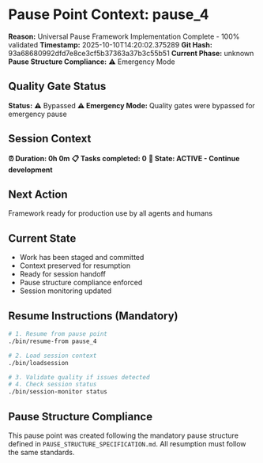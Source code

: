# Pause Point Context: pause_4

**Reason:** Universal Pause Framework Implementation Complete - 100% validated
**Timestamp:** 2025-10-10T14:20:02.375289
**Git Hash:** 93a68680992dfd7e8ce3cf5b37363a37b3c55b51
**Current Phase:** unknown
**Pause Structure Compliance:** ⚠️ Emergency Mode

## Quality Gate Status
**Status:** ⚠️ Bypassed
**⚠️ Emergency Mode:** Quality gates were bypassed for emergency pause

## Session Context
**⏰ Duration: 0h 0m**
**📋 Tasks completed: 0**
**🚦 State: ACTIVE - Continue development**

## Next Action
Framework ready for production use by all agents and humans

## Current State
- Work has been staged and committed
- Context preserved for resumption
- Ready for session handoff
- Pause structure compliance enforced
- Session monitoring updated

## Resume Instructions (Mandatory)
```bash
# 1. Resume from pause point
./bin/resume-from pause_4

# 2. Load session context
./bin/loadsession

# 3. Validate quality if issues detected
# 4. Check session status
./bin/session-monitor status
```

## Pause Structure Compliance
This pause point was created following the mandatory pause structure defined in
`PAUSE_STRUCTURE_SPECIFICATION.md`. All resumption must follow the same standards.

